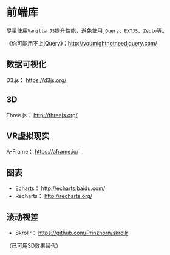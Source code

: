 # 前端库

尽量使用`Vanilla JS`提升性能，避免使用`jQuery`、`EXTJS`、`Zepto`等。

《你可能用不上jQuery》：<http://youmightnotneedjquery.com/>

## 数据可视化

D3.js： <https://d3js.org/>

## 3D

Three.js： <http://threejs.org/>

## VR虚拟现实

A-Frame： <https://aframe.io/>

## 图表

* Echarts： <http://echarts.baidu.com/>
* Recharts： <http://recharts.org/>

## 滚动视差

* Skrollr： <https://github.com/Prinzhorn/skrollr>

（已可用3D效果替代）
